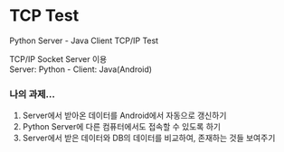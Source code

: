 # TCP Test
Python Server - Java Client TCP/IP Test  
  
TCP/IP Socket Server 이용  
Server: Python - Client: Java(Android)
  
### 나의 과제...
1) Server에서 받아온 데이터를 Android에서 자동으로 갱신하기
2) Python Server에 다른 컴퓨터에서도 접속할 수 있도록 하기
3) Server에서 받은 데이터와 DB의 데이터를 비교하여, 존재하는 것들 보여주기
